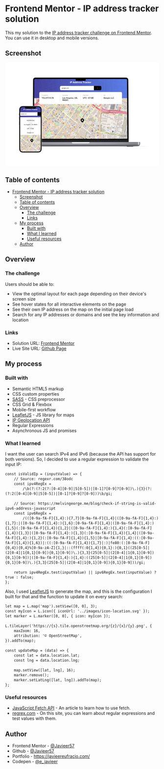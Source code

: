 # Frontend Mentor - IP address tracker solution

This my solution to the [IP address tracker challenge on Frontend Mentor](https://www.frontendmentor.io/challenges/ip-address-tracker-I8-0yYAH0). You can use it in desktop and mobile versions.

## Screenshot

![](./screenshot.png)

## Table of contents

- [Frontend Mentor - IP address tracker solution](#frontend-mentor---ip-address-tracker-solution)
  - [Screenshot](#screenshot)
  - [Table of contents](#table-of-contents)
  - [Overview](#overview)
    - [The challenge](#the-challenge)
    - [Links](#links)
  - [My process](#my-process)
    - [Built with](#built-with)
    - [What I learned](#what-i-learned)
    - [Useful resources](#useful-resources)
  - [Author](#author)

## Overview

### The challenge

Users should be able to:

- View the optimal layout for each page depending on their device's screen size
- See hover states for all interactive elements on the page
- See their own IP address on the map on the initial page load
- Search for any IP addresses or domains and see the key information and location

### Links

- Solution URL: [Frontend Mentor](https://www.frontendmentor.io/challenges/ip-address-tracker-I8-0yYAH0/hub/ip-address-tracker-regex-validations-ipv4-and-ipv6-support-IcK-QXJXeM)
- Live Site URL: [Github Page](https://javieer57.github.io/FEM-ip-address-tracker/)

## My process

### Built with

- Semantic HTML5 markup
- CSS custom properties
- [SASS](https://sass-lang.com/) - CSS preprocessor
- CSS Grid & Flexbox
- Mobile-first workflow
- [LeafletJS](https://leafletjs.com/) - JS library for maps
- [IP Geolocation API](https://geo.ipify.org/)
- Regular Expressions
- Asynchronous JS and promises

### What I learned

I want the user can search IPv4 and IPv6 (because the API has support for both versions). So, I decided to use a regular expression to validate the input IP:

```JS
const isValidIp = (inputValue) => {
	// Source: regexr.com/38odc
	const ipv4RegEx =
		/\b(?:(?:2(?:[0-4][0-9]|5[0-5])|[0-1]?[0-9]?[0-9])\.){3}(?:(?:2([0-4][0-9]|5[0-5])|[0-1]?[0-9]?[0-9]))\b/gi;

	// Source: https://melvingeorge.me/blog/check-if-string-is-valid-ipv6-address-javascript
	const ipv6RegEx =
		/(([0-9a-fA-F]{1,4}:){7,7}[0-9a-fA-F]{1,4}|([0-9a-fA-F]{1,4}:){1,7}:|([0-9a-fA-F]{1,4}:){1,6}:[0-9a-fA-F]{1,4}|([0-9a-fA-F]{1,4}:){1,5}(:[0-9a-fA-F]{1,4}){1,2}|([0-9a-fA-F]{1,4}:){1,4}(:[0-9a-fA-F]{1,4}){1,3}|([0-9a-fA-F]{1,4}:){1,3}(:[0-9a-fA-F]{1,4}){1,4}|([0-9a-fA-F]{1,4}:){1,2}(:[0-9a-fA-F]{1,4}){1,5}|[0-9a-fA-F]{1,4}:((:[0-9a-fA-F]{1,4}){1,6})|:((:[0-9a-fA-F]{1,4}){1,7}|:)|fe80:(:[0-9a-fA-F]{0,4}){0,4}%[0-9a-zA-Z]{1,}|::(ffff(:0{1,4}){0,1}:){0,1}((25[0-5]|(2[0-4]|1{0,1}[0-9]){0,1}[0-9])\.){3,3}(25[0-5]|(2[0-4]|1{0,1}[0-9]){0,1}[0-9])|([0-9a-fA-F]{1,4}:){1,4}:((25[0-5]|(2[0-4]|1{0,1}[0-9]){0,1}[0-9])\.){3,3}(25[0-5]|(2[0-4]|1{0,1}[0-9]){0,1}[0-9]))/gi;

	return ipv4RegEx.test(inputValue) || ipv6RegEx.test(inputValue) ? true : false;
};
```

Also, I used [LeafletJS](https://leafletjs.com/) to generate the map, and this is the configuration I built for that and the function to update it on every search:

```JS
let map = L.map('map').setView([0, 0], 3);
const myIcon = L.icon({ iconUrl: '../images/icon-location.svg' });
let marker = L.marker([0, 0], { icon: myIcon });

L.tileLayer('https://{s}.tile.openstreetmap.org/{z}/{x}/{y}.png', {
	maxZoom: 16,
	attribution: '© OpenStreetMap',
}).addTo(map);

const updateMap = (data) => {
	const lat = data.location.lat;
	const lng = data.location.lng;

	map.setView([lat, lng], 16);
	marker.remove();
	marker.setLatLng([lat, lng]).addTo(map);
};
```

### Useful resources

- [JavaScript Fetch API](https://www.javascripttutorial.net/javascript-fetch-api/) - An article to learn how to use fetch.
- [regrex.com](https://regexr.com/) - On this site, you can learn about regular expressions and test values with them.

## Author

- Frontend Mentor - [@Javieer57](https://www.frontendmentor.io/profile/Javieer57)
- Github - [@Javieer57](https://github.com/Javieer57)
- Portfolio - https://javieereufracio.com/
- Codepen - [@e_javieer](https://codepen.io/e_javieer/)
